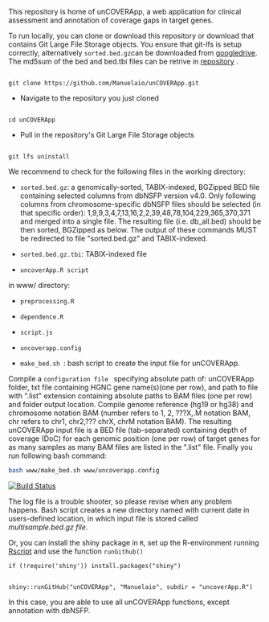 This repository is home of unCOVERApp, a web application for clinical assessment and annotation of coverage gaps in target genes. 


To run locally, you can clone or download this repository or download that contains Git Large File Storage objects. You ensure that git-lfs is setup correctly,  alternatively `sorted.bed.gz`can be downloaded from [googledrive](https://drive.google.com/open?id=1WkFxXYdatkriHqgWwOazhvkl-qW_vaxh). The md5sum of the bed and bed.tbi files can be retrive in [repository](https://github.com/Manuelaio/unCOVERApp/blob/master/md5sum.txt) . 

``` {r}

git clone https://github.com/Manuelaio/unCOVERApp.git

``` 

 - Navigate to the repository you just cloned
 
``` {r}

cd unCOVERApp

``` 

 - Pull in the repository's Git Large File Storage objects
 
``` {r}

git lfs uninstall

``` 

We recommend to check for the following files in the working directory: 


* `sorted.bed.gz`: a genomically-sorted, TABIX-indexed, BGZipped BED file containing selected columns from dbNSFP version  v4.0. Only following columns from chromosome-specific dbNSFP files should be selected (in that specific order): $1,$9,$9,$3,$4,$7,$13,$16,$2,$2,$39,$48,$78,$104,$229,$365,$370,$371 and merged into a single file. The resulting file (i.e. db_all.bed) should be then sorted, BGZipped as below. The output of these commands MUST be redirected to file "sorted.bed.gz" and TABIX-indexed. 


* `sorted.bed.gz.tbi`: TABIX-indexed file


* `uncoverApp.R script `

in www/ directory: 

* `preprocessing.R ` 

* `dependence.R `

* `script.js `

* `uncoverapp.config `

* `make_bed.sh `: bash script to create the input file for unCOVERApp. 

Compile a `configuration file ` specifying absolute path of: unCOVERApp folder, txt file containing HGNC gene name(s)(one per row), and path to file with ".list" extension containing absolute paths to BAM files (one per row) and folder output location. Compile genome reference (hg19 or hg38) and chromosome notation BAM (number refers to 1, 2, ???X,.M notation BAM, chr refers to chr1, chr2,??? chrX, chrM notation BAM). The resulting unCOVERApp input file is a BED file (tab-separated) containing depth of coverage (DoC) for each genomic position (one per row) of target genes for as many samples as many BAM files are listed in the ".list" file. Finally you run following bash command:

```sh
bash www/make_bed.sh www/uncoverapp.config

```

[![Build Status](https://travis-ci.com/Manuelaio/test_app.svg?token=25AMAYuQwZENC1xVJVSe&branch=master)](https://travis-ci.com/Manuelaio/test_app)

The log file is a trouble shooter, so please revise when any problem happens. 
Bash script creates a new directory named with current date in users-defined location, in which input file is stored called *multisample.bed.gz file*.

Or, you can install the shiny package in `R`, set up the R-environment running [Rscript](https://github.com/Manuelaio/test_dependence/blob/master/dependencies.R) and use the function `runGithub()`


``` {r}
if (!require('shiny')) install.packages("shiny")


shiny::runGitHub("unCOVERApp", "Manuelaio", subdir = "uncoverApp.R")

``` 

In this case, you are able to use all unCOVERApp functions, except annotation with dbNSFP. 

